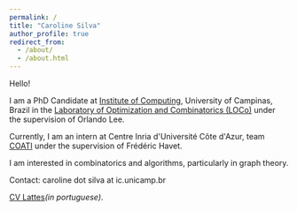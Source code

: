 ```yaml
---
permalink: /
title: "Caroline Silva"
author_profile: true
redirect_from: 
  - /about/
  - /about.html
---
```


Hello! 

I am a PhD Candidate at [Institute of Computing](https://ic.unicamp.br/), University of Campinas, Brazil in the [Laboratory of Optimization and Combinatorics (LOCo)](https://loco.ic.unicamp.br/) under the supervision of Orlando Lee.

Currently, I am an intern at Centre Inria d'Université Côte d'Azur, team [COATI](https://team.inria.fr/coati/presentation/) under the supervision of Frédéric Havet.

I am interested in combinatorics and algorithms, particularly in graph theory.

Contact: caroline dot silva at ic.unicamp.br

[CV Lattes](http://lattes.cnpq.br/1371101199872699)_(in portuguese)_.
